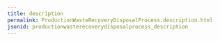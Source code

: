 ```yaml
---
title: description
permalink: ProductionWasteRecoveryDisposalProcess.description.html
jsonid: productionwasterecoverydisposalprocess_description
---
```

